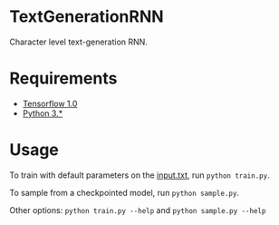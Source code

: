 # TextGenerationRNN
Character level text-generation RNN.
# Requirements
- [Tensorflow 1.0](https://www.tensorflow.org/)
- [Python 3.*](https://www.python.org/downloads/)

# Usage
To train with default parameters on the [input.txt](https://github.com/napohotline/TextGenerationRNN/blob/master/data/input.txt),
run `python train.py`.

To sample from a checkpointed model, run `python sample.py`.

Other options: `python train.py --help` and `python sample.py --help`
